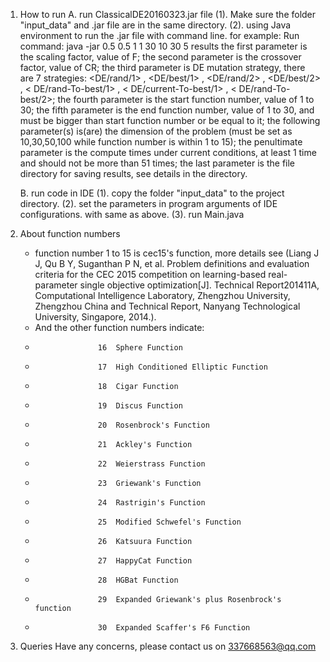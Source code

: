 1. How to run
	A. run ClassicalDE20160323.jar file
		(1). Make sure the folder "input_data" and .jar file are in the same directory.
		(2). using Java environment to run the .jar file with command line.
		for example: 
			Run command: java -jar 0.5 0.5 1 1 30 10 30 5 results
				the first parameter is the scaling factor, value of F;
				the second parameter is the crossover factor, value of CR;
				the third parameter is DE mutation strategy, 
						there are 7 strategies: <DE/rand/1> , <DE/best/1> , <DE/rand/2> , <DE/best/2> ,
												< DE/rand-To-best/1> , < DE/current-To-best/1> ,
												< DE/rand-To-best/2>;
				the fourth parameter is the start function number, value of 1 to 30;
				the fifth parameter is the end function number, value of 1 to 30, and must be bigger than start function number or be equal to it;
				the following parameter(s) is(are) the dimension of the problem (must be set as 10,30,50,100 while function number is within 1 to 15);
				the penultimate parameter is the compute times under current conditions, at least 1 time and should not be more than 51 times;
				the last parameter is the file directory for saving results, see details in the directory.

	B. run code in IDE
		(1). copy the folder "input_data" to the project directory.
		(2). set the parameters in program arguments of IDE configurations. with same as above.
		(3). run Main.java

2. About function numbers
	*	function number 1 to 15 is cec15's function, more details see (Liang J J, Qu B Y, Suganthan P N, et al. Problem definitions and evaluation criteria for the CEC 2015 competition on learning-based real-parameter single objective optimization[J]. Technical Report201411A, Computational Intelligence Laboratory, Zhengzhou University, Zhengzhou China and Technical Report, Nanyang Technological University, Singapore, 2014.).
	*	And the other function numbers indicate:
	*					16	Sphere Function
	* 					17	High Conditioned Elliptic Function
	* 					18	Cigar Function
	* 					19	Discus Function
	* 					20	Rosenbrock's Function
	* 					21	Ackley's Function
	* 					22	Weierstrass Function
	* 					23	Griewank's Function
	* 					24	Rastrigin's Function
	* 					25	Modified Schwefel's Function
	* 					26	Katsuura Function
	* 					27	HappyCat Function
	* 					28	HGBat Function
	* 					29	Expanded Griewank's plus Rosenbrock's function
	* 					30	Expanded Scaffer's F6 Function
	
3. Queries
	Have any concerns, please contact us on 337668563@qq.com